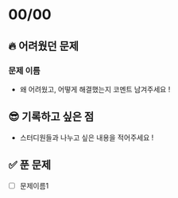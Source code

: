# 00/00

## 🔥 어려웠던 문제
### 문제 이름
- 왜 어려웠고, 어떻게 해결했는지 코멘트 남겨주세요 !

## 😎 기록하고 싶은 점
- 스터디원들과 나누고 싶은 내용을 적어주세요 !

## ✅ 푼 문제
- [ ] 문제이름1
